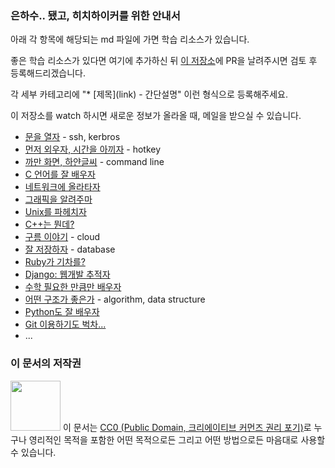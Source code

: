 ### 은하수.. 됐고, 히치하이커를 위한 안내서

아래 각 항목에 해당되는 md 파일에 가면 학습 리소스가 있습니다.

좋은 학습 리소스가 있다면 여기에 추가하신 뒤 [이 저장소](https://github.com/innovationacademy-kr/hitchhikers_guide)에 PR을 날려주시면 검토 후 등록해드리겠습니다.

각 세부 카테고리에 "* \[제목\](link) - 간단설명" 이런 형식으로 등록해주세요.

이 저장소를 watch 하시면 새로운 정보가 올라올 때, 메일을 받으실 수 있습니다.

* [문을 열자](intra.md) - ssh, kerbros
* [먼저 외우자, 시간을 아끼자](hotkeys.md) - hotkey
* [까만 화면, 하얀글씨](cmd.md) - command line
* [C 언어를 잘 배우자](c.md)
* [네트워크에 올라타자](network.md)
* [그래픽을 알려주마](graphic.md)
* [Unix를 파헤치자](unix.md)
* [C++는 뭔데?](cpp.md)
* [구름 이야기](cloud.md) - cloud
* [잘 저장하자](database.md) - database
* [Ruby가 기차를?](rubyonrails.md)
* [Django: 웹개발 추적자](django.md)
* [수학 필요한 만큼만 배우자](math.md)
* [어떤 구조가 좋은가](algorithm.md) - algorithm, data structure
* [Python도 잘 배우자](python.md)
* [Git 이용하기도 벅차...](git.md)
* ...

### 이 문서의 저작권 

<img src="https://mirrors.creativecommons.org/presskit/buttons/88x31/png/cc-zero.png" width="80px"></img> 
이 문서는 [CC0 (Public Domain, 크리에이티브 커먼즈 권리 포기)](LICENSE)로 누구나 영리적인 목적을 포함한 어떤 목적으로든 그리고 어떤 방법으로든 마음대로 사용할 수 있습니다.
